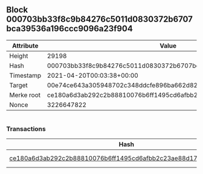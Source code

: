 ## Block 000703bb33f8c9b84276c5011d0830372b6707bca39536a196ccc9096a23f904

Attribute | Value
--- | ---
Height | 29198
Hash | 000703bb33f8c9b84276c5011d0830372b6707bca39536a196ccc9096a23f904
Timestamp | 2021-04-20T00:03:38+00:00
Target | 00e74ce643a305948702c348ddcfe896ba662d82c1a228faf4ad12250f07334e
Merke root | ce180a6d3ab292c2b88810076b6ff1495cd6afbb2c23ae88d17eea9ea50fa30e
Nonce | 3226647822

```

```

### Transactions

Hash | Amount
--- | ---
[ce180a6d3ab292c2b88810076b6ff1495cd6afbb2c23ae88d17eea9ea50fa30e](ce180a6d3ab292c2b88810076b6ff1495cd6afbb2c23ae88d17eea9ea50fa30e.md) | 10.00000000 SKEPTI 
